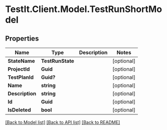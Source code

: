 # TestIt.Client.Model.TestRunShortModel

## Properties

Name | Type | Description | Notes
------------ | ------------- | ------------- | -------------
**StateName** | **TestRunState** |  | [optional] 
**ProjectId** | **Guid** |  | [optional] 
**TestPlanId** | **Guid?** |  | [optional] 
**Name** | **string** |  | [optional] 
**Description** | **string** |  | [optional] 
**Id** | **Guid** |  | [optional] 
**IsDeleted** | **bool** |  | [optional] 

[[Back to Model list]](../README.md#documentation-for-models) [[Back to API list]](../README.md#documentation-for-api-endpoints) [[Back to README]](../README.md)

